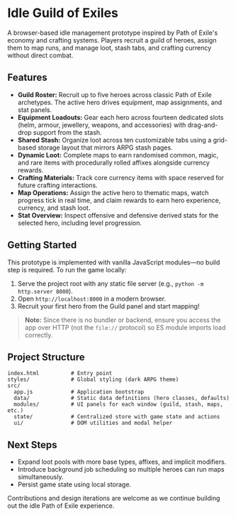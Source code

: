 # Idle Guild of Exiles

A browser-based idle management prototype inspired by Path of Exile's economy and crafting systems. Players recruit a guild of heroes, assign them to map runs, and manage loot, stash tabs, and crafting currency without direct combat.

## Features

- **Guild Roster:** Recruit up to five heroes across classic Path of Exile archetypes. The active hero drives equipment, map assignments, and stat panels.
- **Equipment Loadouts:** Gear each hero across fourteen dedicated slots (helm, armour, jewellery, weapons, and accessories) with drag-and-drop support from the stash.
- **Shared Stash:** Organize loot across ten customizable tabs using a grid-based storage layout that mirrors ARPG stash pages.
- **Dynamic Loot:** Complete maps to earn randomised common, magic, and rare items with procedurally rolled affixes alongside currency rewards.
- **Crafting Materials:** Track core currency items with space reserved for future crafting interactions.
- **Map Operations:** Assign the active hero to thematic maps, watch progress tick in real time, and claim rewards to earn hero experience, currency, and stash loot.
- **Stat Overview:** Inspect offensive and defensive derived stats for the selected hero, including level progression.

## Getting Started

This prototype is implemented with vanilla JavaScript modules—no build step is required. To run the game locally:

1. Serve the project root with any static file server (e.g., `python -m http.server 8000`).
2. Open `http://localhost:8000` in a modern browser.
3. Recruit your first hero from the Guild panel and start mapping!

> **Note:** Since there is no bundler or backend, ensure you access the app over HTTP (not the `file://` protocol) so ES module imports load correctly.

## Project Structure

```
index.html          # Entry point
styles/             # Global styling (dark ARPG theme)
src/
  app.js            # Application bootstrap
  data/             # Static data definitions (hero classes, defaults)
  modules/          # UI panels for each window (guild, stash, maps, etc.)
  state/            # Centralized store with game state and actions
  ui/               # DOM utilities and modal helper
```

## Next Steps

- Expand loot pools with more base types, affixes, and implicit modifiers.
- Introduce background job scheduling so multiple heroes can run maps simultaneously.
- Persist game state using local storage.

Contributions and design iterations are welcome as we continue building out the idle Path of Exile experience.
